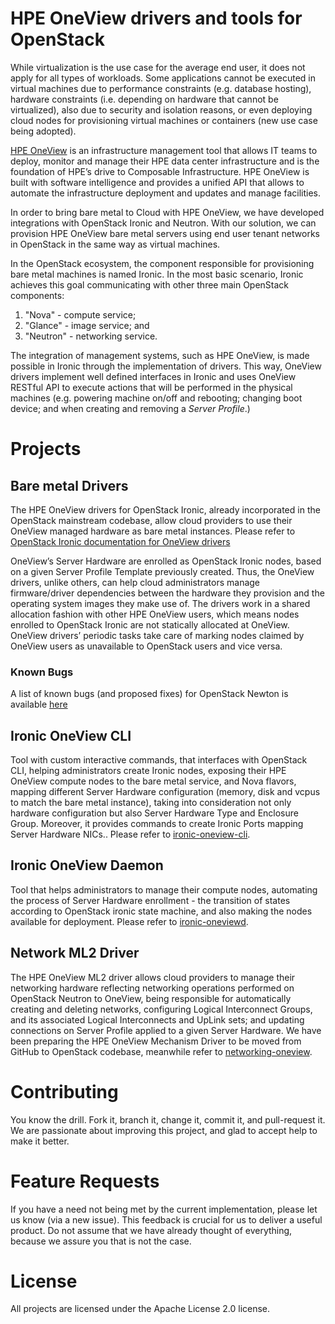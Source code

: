 # HPE OneView drivers and tools for OpenStack

While virtualization is the use case for the average end user, it does not apply for all types of workloads. Some applications cannot be executed in virtual machines due to performance constraints (e.g. database hosting), hardware constraints (i.e. depending on hardware that cannot be virtualized), also due to security and isolation reasons, or even deploying cloud nodes for provisioning virtual machines or containers (new use case being adopted). 

[HPE OneView](https://www.hpe.com/us/en/integrated-systems/software.html) is an infrastructure management tool that allows IT teams to deploy, monitor and manage their HPE data center infrastructure and is the foundation of HPE’s drive to Composable Infrastructure. HPE OneView is built with software intelligence and provides a unified API that allows to automate the infrastructure deployment and updates and manage facilities. 

In order to bring bare metal to Cloud with HPE OneView, we have developed integrations with OpenStack Ironic and Neutron. With our solution, we can provision HPE OneView bare metal servers using end user tenant networks in OpenStack in the same way as virtual machines.

In the OpenStack ecosystem, the component responsible for provisioning bare metal machines is named Ironic. In the most basic scenario, Ironic achieves this goal communicating with other three main OpenStack components:

1. "Nova" - compute service; 
1. "Glance" - image service; and 
1. "Neutron" - networking service.

The integration of management systems, such as HPE OneView, is made possible in
Ironic through the implementation of drivers. This way, OneView drivers implement well defined interfaces in Ironic and uses OneView RESTful API to execute actions that will be performed in the physical machines (e.g. powering machine on/off and rebooting; changing boot device; and when creating and removing a *Server Profile*.)

# Projects

## Bare metal Drivers

The HPE OneView drivers for OpenStack Ironic, already incorporated in the OpenStack mainstream codebase, allow cloud providers to use their OneView managed hardware as bare metal instances. Please refer to [OpenStack Ironic documentation for OneView drivers]( https://docs.openstack.org/ironic/latest/admin/drivers/oneview.html)

OneView’s Server Hardware are enrolled as OpenStack Ironic nodes, based on a given Server Profile Template previously created. Thus, the OneView drivers, unlike others, can help cloud administrators manage firmware/driver dependencies between the hardware they provision and the operating system images they make use of. The drivers work in a shared allocation fashion with other HPE OneView users, which means nodes enrolled to OpenStack Ironic are not statically allocated at OneView. OneView drivers’ periodic tasks take care of marking nodes claimed by OneView users as unavailable to OpenStack users and vice versa.

### Known Bugs

A list of known bugs (and proposed fixes) for OpenStack Newton is available [here](../../wiki/Known-Bugs)


## Ironic OneView CLI

Tool with custom interactive commands, that interfaces with OpenStack CLI, helping administrators create Ironic nodes, exposing their HPE OneView compute nodes to the bare metal service, and Nova flavors, mapping different Server Hardware configuration (memory, disk and vcpus to match the bare metal instance), taking into consideration not only hardware configuration but also Server Hardware Type and Enclosure Group. Moreover, it provides commands to create Ironic Ports mapping Server Hardware NICs.. Please refer to [ironic-oneview-cli](ironic-oneview-cli).

## Ironic OneView Daemon

Tool that helps administrators to manage their compute nodes, automating the process of Server Hardware enrollment - the transition of states according to OpenStack ironic state machine, and also making the nodes available for deployment. Please refer to [ironic-oneviewd](ironic-oneviewd).

## Network ML2 Driver

The HPE OneView ML2 driver allows cloud providers to manage their networking hardware reflecting networking operations performed on OpenStack Neutron to OneView, being responsible for automatically creating and deleting networks, configuring Logical Interconnect Groups, and its associated Logical Interconnects and UpLink sets; and updating connections on Server Profile applied to a given Server Hardware. We have been preparing the HPE OneView Mechanism Driver to be moved from GitHub to OpenStack codebase, meanwhile refer to [networking-oneview](networking-oneview).

# Contributing

You know the drill. Fork it, branch it, change it, commit it, and pull-request it. We are passionate about improving this project, and glad to accept help to make it better.

# Feature Requests 

If you have a need not being met by the current implementation, please let us know (via a new issue). This feedback is crucial for us to deliver a useful product. Do not assume that we have already thought of everything, because we assure you that is not the case.

# License

All projects are licensed under the Apache License 2.0 license.
